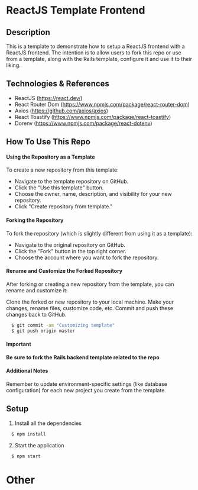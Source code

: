 # ReactJS Template Frontend

## Description

This is a template to demonstrate how to setup a ReactJS frontend with a ReactJS frontend. The intention is to allow users to fork this repo or use from a template, along with the Rails template, configure it and use it to their liking.

## Technologies & References

* ReactJS (https://react.dev/)
* React Router Dom (https://www.npmjs.com/package/react-router-dom)
* Axios (https://github.com/axios/axios)
* React Toastify (https://www.npmjs.com/package/react-toastify)
* Dorenv (https://www.npmjs.com/package/react-dotenv)

## How To Use This Repo

#### Using the Repository as a Template

To create a new repository from this template:

* Navigate to the template repository on GitHub.
* Click the "Use this template" button.
* Choose the owner, name, description, and visibility for your new repository.
* Click "Create repository from template."

#### Forking the Repository

To fork the repository (which is slightly different from using it as a template):

* Navigate to the original repository on GitHub.
* Click the "Fork" button in the top right corner.
* Choose the account where you want to fork the repository.

#### Rename and Customize the Forked Repository

After forking or creating a new repository from the template, you can rename and customize it:

Clone the forked or new repository to your local machine.
Make your changes, rename files, customize code, etc.
Commit and push these changes back to GitHub.
```bash
  $ git commit -am "Customizing template"
  $ git push origin master
```

#### Important

**Be sure to fork the Rails backend template related to the repo <URL>**

#### Additional Notes

Remember to update environment-specific settings (like database configuration) for each new project you create from the template.

## Setup

1. Install all the dependencies
  ```bash
    $ npm install
  ```
2. Start the application
  ```bash
    $ npm start
  ```

# Other
